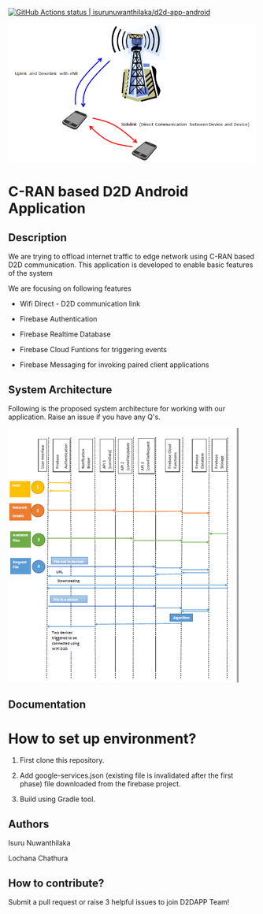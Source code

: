 [![GitHub Actions status | isurunuwanthilaka/d2d-app-android](https://github.com/isurunuwanthilaka/d2d-app-android/workflows/Android%20Master%20CI/badge.svg)](https://github.com/isurunuwanthilaka/d2d-app-android/actions?workflow=Android+Master+CI)

![alt banner](./img/p2p.png)

# C-RAN based D2D Android Application

## Description

We are trying to offload internet traffic to edge network using C-RAN based D2D communication. This application is developed to enable basic features of the system

We are focusing on following features

* Wifi Direct - D2D communication link

* Firebase Authentication

* Firebase Realtime Database

* Firebase Cloud Funtions for triggering events

* Firebase Messaging for invoking paired client applications

## System Architecture

Following is the proposed system architecture for working with our application. Raise an issue if you have any Q's.

![alt System-Architecture](./img/api-architecture.png)

## Documentation

# How to set up environment?

1. First clone this repository.

2. Add google-services.json (existing file is invalidated after the first phase) file downloaded from the firebase project.

3. Build using Gradle tool.

## Authors

Isuru Nuwanthilaka

Lochana Chathura

## How to contribute?

Submit a pull request or raise 3 helpful issues to join D2DAPP Team!
